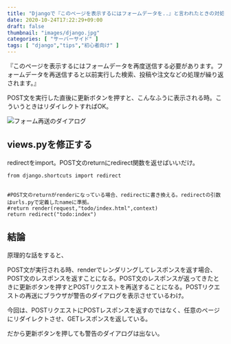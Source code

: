 ```yaml
---
title: "Djangoで『このページを表示するにはフォームデータを..』と言われたときの対処法"
date: 2020-10-24T17:22:29+09:00
draft: false
thumbnail: "images/django.jpg"
categories: [ "サーバーサイド" ]
tags: [ "django","tips","初心者向け" ]
---
```



『このページを表示するにはフォームデータを再度送信する必要があります。フォームデータを再送信すると以前実行した検索、投稿や注文などの処理が繰り返されます。』 

POST文を実行した直後に更新ボタンを押すと、こんなふうに表示される時。こういうときはリダイレクトすればOK。

<div class="img-center"><img src="/images/Screenshot from 2020-10-24 17-30-27.png" alt="フォーム再送のダイアログ"></div>


## views.pyを修正する


redirectをimport。POST文のreturnにredirect関数を返せばいいだけ。

    from django.shortcuts import redirect


    #POST文のreturnがrenderになっている場合、redirectに書き換える。redirectの引数はurls.pyで定義したnameに準拠。
    #return render(request,"todo/index.html",context)
    return redirect("todo:index")


## 結論

原理的な話をすると、

POST文が実行される時、renderでレンダリングしてレスポンスを返す場合、POST文のレスポンスを返すことになる。POST文のレスポンスが返ってきたときに更新ボタンを押すとPOSTリクエストを再送することになる。POSTリクエストの再送にブラウザが警告のダイアログを表示させているわけ。

今回は、POSTリクエストにPOSTレスポンスを返すのではなく、任意のページにリダイレクトさせ、GETレスポンスを返している。

だから更新ボタンを押しても警告のダイアログは出ない。

